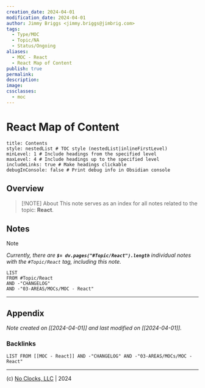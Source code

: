```yaml
---
creation_date: 2024-04-01
modification_date: 2024-04-01
author: Jimmy Briggs <jimmy.briggs@jimbrig.com>
tags:
  - Type/MOC
  - Topic/NA
  - Status/Ongoing
aliases:
  - MOC - React
  - React Map of Content
publish: true
permalink:
description:
image:
cssclasses:
  - moc
---
```


# React Map of Content

```table-of-contents
title: Contents 
style: nestedList # TOC style (nestedList|inlineFirstLevel)
minLevel: 1 # Include headings from the specified level
maxLevel: 4 # Include headings up to the specified level
includeLinks: true # Make headings clickable
debugInConsole: false # Print debug info in Obsidian console
```

## Overview

> [!NOTE] About
> This note serves as an index for all notes related to the topic: **React**.

## Notes

> [!NOTE]
> *Currently, there are **`$= dv.pages("#Topic/React").length`**  individual notes with the `#Topic/React` tag, including this note.*

```dataview
LIST
FROM #Topic/React
AND -"CHANGELOG"
AND -"03-AREAS/MOCs/MOC - React"
```

***

## Appendix

*Note created on [[2024-04-01]] and last modified on [[2024-04-01]].*

### Backlinks

```dataview
LIST FROM [[MOC - React]] AND -"CHANGELOG" AND -"03-AREAS/MOCs/MOC - React"
```

***

(c) [No Clocks, LLC](https://github.com/noclocks) | 2024